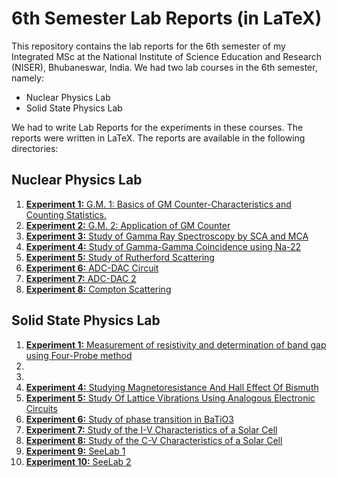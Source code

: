 # 6th Semester Lab Reports (in LaTeX)

This repository contains the lab reports for the 6th semester of my Integrated MSc at the National Institute of Science Education and Research (NISER), Bhubaneswar, India. We had two lab courses in the 6th semester, namely:

- Nuclear Physics Lab
- Solid State Physics Lab

We had to write Lab Reports for the experiments in these courses. The reports were written in LaTeX. The reports are available in the following directories:

## Nuclear Physics Lab

1. [**Experiment 1:** G.M. 1: Basics of GM Counter-Characteristics and Counting Statistics.](./Nuclear_Physics/Expt1/main.pdf)
2. [**Experiment 2:** G.M. 2:  Application of GM Counter](./Nuclear_Physics/Expt2/main.pdf)
3. [**Experiment 3:** Study of Gamma Ray Spectroscopy by SCA and MCA](./Nuclear_Physics/Expt3/main.pdf)
4. [**Experiment 4:** Study of Gamma-Gamma Coincidence using Na-22](./Nuclear_Physics/Expt4/main.pdf)
5. [**Experiment 5:** Study of Rutherford Scattering](./Nuclear_Physics/Expt5/main.pdf)
6. [**Experiment 6:** ADC-DAC Circuit](./Nuclear_Physics/Expt6/main.pdf)
7. [**Experiment 7:** ADC-DAC 2](./Nuclear_Physics/Expt7/main.pdf)
8. [**Experiment 8:** Compton Scattering](./Nuclear_Physics/Expt8/main.pdf)

## Solid State Physics Lab

1. [**Experiment 1:** Measurement of resistivity and determination of band gap using Four-Probe method](./Solid_State/Expt1/main.pdf)
2. <!-- [**Experiment 2:** Bandgap measurement by Uv-Vis Spectroscopy and analysis of band structure](./Solid_State/Expt2/main.pdf) -->
3. <!-- [**Experiment 3:** Hall effect of semiconductors](./Solid_State/Expt3/main.pdf) -->
4. [**Experiment 4:** Studying Magnetoresistance And Hall Effect Of Bismuth](./Solid_State/Expt4/main.pdf)
5. [**Experiment 5:** Study Of Lattice Vibrations Using Analogous Electronic Circuits](./Solid_State/Expt5/main.pdf)
6. [**Experiment 6:** Study of phase transition in BaTiO3](./Solid_State/Expt6/main.pdf)
7. [**Experiment 7:** Study of the I-V Characteristics of a Solar Cell](./Solid_State/Expt7/main.pdf)
8. [**Experiment 8:** Study of the C-V Characteristics of a Solar Cell](./Solid_State/Expt8/main.pdf)
9. [**Experiment 9:** SeeLab 1](./Solid_State/Expt9/main.pdf)
10. [**Experiment 10:** SeeLab 2](./Solid_State/Expt10/main.pdf)